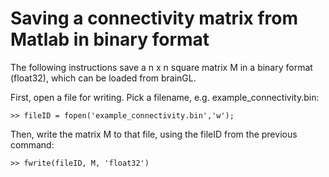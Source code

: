 # Saving a connectivity matrix from Matlab in binary format #

The following instructions save a n x n square matrix M in a binary format (float32), which can be loaded from brainGL.

First, open a file for writing. Pick a filename, e.g. example\_connectivity.bin:

```
>> fileID = fopen('example_connectivity.bin','w');
```

Then, write the matrix M to that file, using the fileID from the previous command:

```
>> fwrite(fileID, M, 'float32')
```